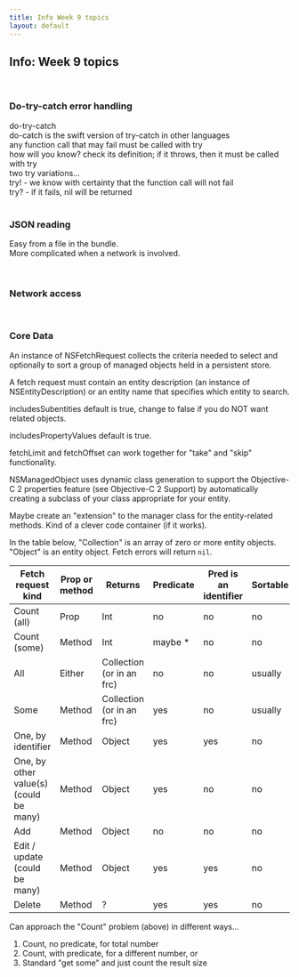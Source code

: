 ```yaml
---
title: Info Week 9 topics
layout: default
---
```


## Info: Week 9 topics

<br>

### Do-try-catch error handling

do-try-catch  
do-catch is the swift version of try-catch in other languages  
any function call that may fail must be called with try  
how will you know? check its definition; if it throws, then it must be called with try  
two try variations...  
try! - we know with certainty that the function call will not fail  
try? - if it fails, nil will be returned  
<br>

### JSON reading

Easy from a file in the bundle.  
More complicated when a network is involved.  

<br>

### Network access

<br>

### Core Data

An instance of NSFetchRequest collects the criteria needed to select and optionally to sort a group of managed objects held in a persistent store.

A fetch request must contain an entity description (an instance of NSEntityDescription) or an entity name that specifies which entity to search.

includesSubentities default is true, change to false if you do NOT want related objects.

includesPropertyValues default is true.

fetchLimit and fetchOffset can work together for "take" and "skip" functionality. 

NSManagedObject uses dynamic class generation to support the Objective-C 2 properties feature (see Objective-C 2 Support) by automatically creating a subclass of your class appropriate for your entity.

Maybe create an "extension" to the manager class for the entity-related methods. Kind of a clever code container (if it works). 

In the table below, "Collection" is an array of zero or more entity objects. "Object" is an entity object. Fetch errors will return `nil`. 

Fetch request kind | Prop or<br>method | Returns | Predicate | Pred is an<br>identifier | Sortable | tba
--- | --- | --- | --- | --- | --- | ---
Count (all) | Prop | Int | no | no | no | 
Count (some) | Method | Int | maybe * | no | no | 
All | Either | Collection<br>(or in an frc) | no | no | usually | 
Some | Method | Collection <br>(or in an frc) | yes | no | usually | 
One, by identifier | Method | Object | yes | yes | no | 
One, by other value(s)<br>(could be many) | Method | Object | yes | no | no | 
Add | Method | Object | no | no | no | 
Edit / update<br>(could be many) | Method | Object | yes | yes | no | 
Delete | Method | ? | yes | yes | no | 

Can approach the "Count" problem (above) in different ways...
1. Count, no predicate, for total number 
2. Count, with predicate, for a different number, or 
3. Standard "get some" and just count the result size 

<br>

